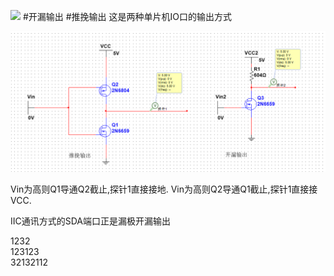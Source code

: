![](assets/推挽输出.ms14)
#开漏输出 #推挽输出
这是两种单片机IO口的输出方式

![](assets/截图_20231112105128%201.png)

Vin为高则Q1导通Q2截止,探针1直接接地.
Vin为高则Q2导通Q1截止,探针1直接接VCC.

IIC通讯方式的SDA端口正是漏极开漏输出

1232  
123123  
32132112